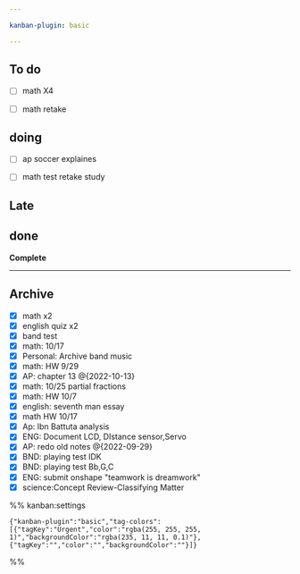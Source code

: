 ```yaml
---

kanban-plugin: basic

---
```


## To do

- [ ] math X4
- [ ] math retake


## doing

- [ ] ap soccer explaines
- [ ] math test retake study


## Late



## done

**Complete**


***

## Archive

- [x] math x2
- [x] english quiz x2
- [x] band test
- [x] math: 10/17
- [x] Personal: Archive band music
- [x] math: HW 9/29
- [x] AP: chapter 13 @{2022-10-13}
- [x] math: 10/25 partial fractions
- [x] math: HW 10/7
- [x] english: seventh man essay
- [x] math HW 10/17
- [x] Ap: Ibn Battuta analysis
- [x] ENG: Document LCD, DIstance sensor,Servo
- [x] AP: redo old notes @{2022-09-29}
- [x] BND: playing test IDK
- [x] BND: playing test Bb,G,C
- [x] ENG: submit onshape "teamwork is dreamwork"
- [x] science:Concept Review-Classifying Matter

%% kanban:settings
```
{"kanban-plugin":"basic","tag-colors":[{"tagKey":"Urgent","color":"rgba(255, 255, 255, 1)","backgroundColor":"rgba(235, 11, 11, 0.1)"},{"tagKey":"","color":"","backgroundColor":""}]}
```
%%